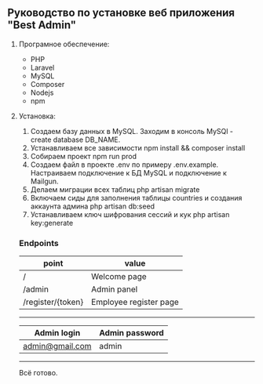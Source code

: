 ## Руководство по установке веб приложения "Best Admin"

1. Програмное обеспечение:
    - PHP
    - Laravel
    - MySQL
    - Composer
    - Nodejs
    - npm
2. Установка:
    1. Создаем базу данных в MySQL. Заходим в консоль MySQl -  create database DB_NAME.
    2. Устанавливаем все зависимости npm install && composer install
    3. Собираем проект npm run prod
    4. Создаем файл в проекте .env по примеру .env.example. Настраиваем подключение к БД MySQL и подключение к Mailgun.
    5. Делаем миграции всех таблиц php artisan migrate
    6. Включаем сиды для заполнения таблицы countries и создания аккаунта админа php artisan db:seed
    7. Устанавливаем ключ шифрования сессий и кук php artisan key:generate

   ### Endpoints

   | point  | value |
   | ------------- | ------------- |
   | / | Welcome page  |
   | /admin | Admin panel  |
   | /register/{token} | Employee register page |
   
   ***
   
   | Admin login  | Admin password |
   | ------------- | ------------- |
   | admin@gmail.com | admin  |

    ****
   Всё готово.
    